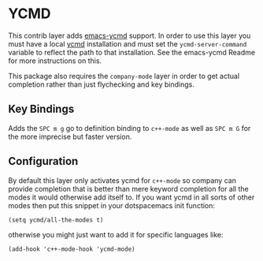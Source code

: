 # YCMD

This contrib layer adds [emacs-ycmd](https://github.com/abingham/emacs-ycmd) support.
In order to use this layer you must have a local [ycmd](https://github.com/Valloric/ycmd#building) installation
and must set the `ycmd-server-command` variable to reflect the path to that installation. See the emacs-ycmd
Readme for more instructions on this.

This package also requires the `company-mode` layer in order to get actual completion rather than just flychecking and
key bindings.

## Key Bindings

Adds the `SPC m g` go to definition binding to `c++-mode` as well as `SPC m G` for the more imprecise but faster version.

## Configuration

By default this layer only activates ycmd for `c++-mode` so company can provide completion that is better than mere keyword
completion for all the modes it would otherwise add itself to. If you want ycmd in all sorts of other modes then put this
snippet in your dotspacemacs init function:
```elisp
(setq ycmd/all-the-modes t)
```
otherwise you might just want to add it for specific languages like:
```elisp
(add-hook 'c++-mode-hook 'ycmd-mode)
```
